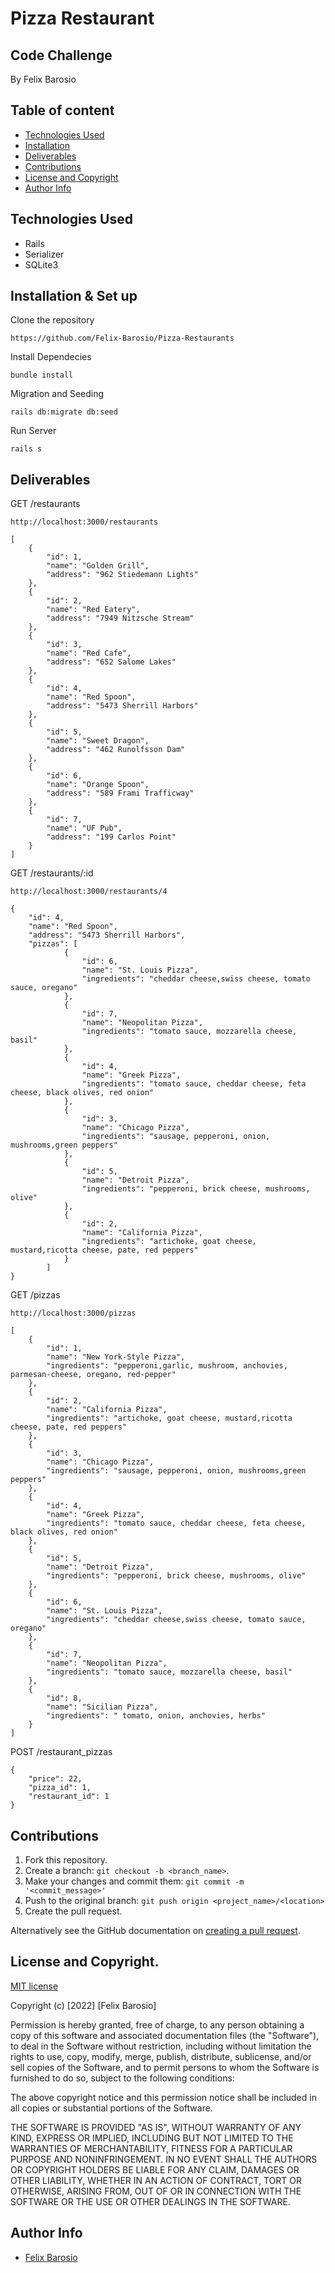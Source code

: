 # Pizza Restaurant

## Code Challenge

By Felix Barosio

## Table of content

- [Technologies Used](#technologies-used)
- [Installation](#installation--set-up)
- [Deliverables](#deliverables)
- [Contributions](#contributions)
- [License and Copyright](#license-and-copyright)
- [Author Info](#author-info)

## Technologies Used

- Rails
- Serializer
- SQLite3

## Installation & Set up

Clone the repository

```
https://github.com/Felix-Barosio/Pizza-Restaurants
```

Install Dependecies

```
bundle install
```

Migration and Seeding

```
rails db:migrate db:seed
```

Run Server

```
rails s
```

## Deliverables

GET /restaurants

```
http://localhost:3000/restaurants
```

```
[
    {
        "id": 1,
        "name": "Golden Grill",
        "address": "962 Stiedemann Lights"
    },
    {
        "id": 2,
        "name": "Red Eatery",
        "address": "7949 Nitzsche Stream"
    },
    {
        "id": 3,
        "name": "Red Cafe",
        "address": "652 Salome Lakes"
    },
    {
        "id": 4,
        "name": "Red Spoon",
        "address": "5473 Sherrill Harbors"
    },
    {
        "id": 5,
        "name": "Sweet Dragon",
        "address": "462 Runolfsson Dam"
    },
    {
        "id": 6,
        "name": "Orange Spoon",
        "address": "589 Frami Trafficway"
    },
    {
        "id": 7,
        "name": "UF Pub",
        "address": "199 Carlos Point"
    }
]
```

GET /restaurants/:id

```
http://localhost:3000/restaurants/4
```

```
{
    "id": 4,
    "name": "Red Spoon",
    "address": "5473 Sherrill Harbors",
    "pizzas": [
            {
                "id": 6,
                "name": "St. Louis Pizza",
                "ingredients": "cheddar cheese,swiss cheese, tomato sauce, oregano"
            },
            {
                "id": 7,
                "name": "Neopolitan Pizza",
                "ingredients": "tomato sauce, mozzarella cheese, basil"
            },
            {
                "id": 4,
                "name": "Greek Pizza",
                "ingredients": "tomato sauce, cheddar cheese, feta cheese, black olives, red onion"
            },
            {
                "id": 3,
                "name": "Chicago Pizza",
                "ingredients": "sausage, pepperoni, onion, mushrooms,green peppers"
            },
            {
                "id": 5,
                "name": "Detroit Pizza",
                "ingredients": "pepperoni, brick cheese, mushrooms, olive"
            },
            {
                "id": 2,
                "name": "California Pizza",
                "ingredients": "artichoke, goat cheese, mustard,ricotta cheese, pate, red peppers"
            }
        ]
}
```

GET /pizzas

```
http://localhost:3000/pizzas
```

```
[
    {
        "id": 1,
        "name": "New York-Style Pizza",
        "ingredients": "pepperoni,garlic, mushroom, anchovies, parmesan-cheese, oregano, red-pepper"
    },
    {
        "id": 2,
        "name": "California Pizza",
        "ingredients": "artichoke, goat cheese, mustard,ricotta cheese, pate, red peppers"
    },
    {
        "id": 3,
        "name": "Chicago Pizza",
        "ingredients": "sausage, pepperoni, onion, mushrooms,green peppers"
    },
    {
        "id": 4,
        "name": "Greek Pizza",
        "ingredients": "tomato sauce, cheddar cheese, feta cheese, black olives, red onion"
    },
    {
        "id": 5,
        "name": "Detroit Pizza",
        "ingredients": "pepperoni, brick cheese, mushrooms, olive"
    },
    {
        "id": 6,
        "name": "St. Louis Pizza",
        "ingredients": "cheddar cheese,swiss cheese, tomato sauce, oregano"
    },
    {
        "id": 7,
        "name": "Neopolitan Pizza",
        "ingredients": "tomato sauce, mozzarella cheese, basil"
    },
    {
        "id": 8,
        "name": "Sicilian Pizza",
        "ingredients": " tomato, onion, anchovies, herbs"
    }
]
```

POST /restaurant_pizzas

```
{
    "price": 22,
    "pizza_id": 1,
    "restaurant_id": 1
}
```

## Contributions

1. Fork this repository.
2. Create a branch: `git checkout -b <branch_name>`.
3. Make your changes and commit them: `git commit -m '<commit_message>'`
4. Push to the original branch: `git push origin <project_name>/<location>`
5. Create the pull request.

Alternatively see the GitHub documentation on [creating a pull request](https://help.github.com/en/github/collaborating-with-issues-and-pull-requests/creating-a-pull-request).

## License and Copyright.

[MIT license](https://opensource.org/licenses/MIT)

Copyright (c) [2022] [Felix Barosio]

Permission is hereby granted, free of charge, to any person obtaining a copy of this software and associated documentation files (the "Software"), to deal in the Software without restriction, including without limitation the rights to use, copy, modify, merge, publish, distribute, sublicense, and/or sell copies of the Software, and to permit persons to whom the Software is furnished to do so, subject to the following conditions:

The above copyright notice and this permission notice shall be included in all copies or substantial portions of the Software.

THE SOFTWARE IS PROVIDED "AS IS", WITHOUT WARRANTY OF ANY KIND, EXPRESS OR IMPLIED, INCLUDING BUT NOT LIMITED TO THE WARRANTIES OF MERCHANTABILITY, FITNESS FOR A PARTICULAR PURPOSE AND NONINFRINGEMENT. IN NO EVENT SHALL THE AUTHORS OR COPYRIGHT HOLDERS BE LIABLE FOR ANY CLAIM, DAMAGES OR OTHER LIABILITY, WHETHER IN AN ACTION OF CONTRACT, TORT OR OTHERWISE, ARISING FROM, OUT OF OR IN CONNECTION WITH THE SOFTWARE OR THE USE OR OTHER DEALINGS IN THE SOFTWARE.

## Author Info

- [Felix Barosio](https://github.com/Felix-Barosio)
